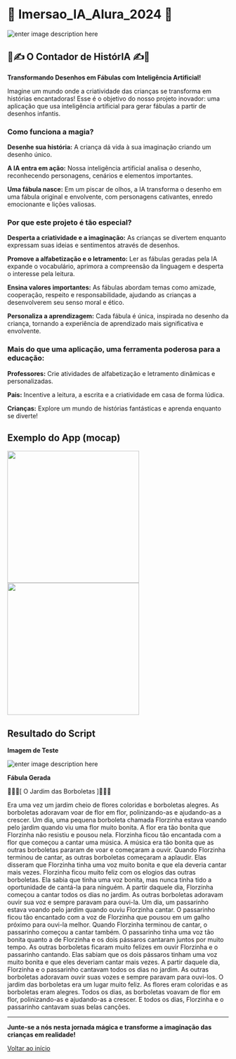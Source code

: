 <a id="topo"></a>
# 🤖 Imersao_IA_Alura_2024 🤖
![enter image description here](https://e-mind.online/github/ocontadordehistorias512.png)
## 📖✍ O Contador de HistórIA ✍📖
**Transformando Desenhos em Fábulas com Inteligência Artificial!**

Imagine um mundo onde a criatividade das crianças se transforma em histórias encantadoras! Esse é o objetivo do nosso projeto inovador: uma aplicação que usa inteligência artificial para gerar fábulas a partir de desenhos infantis.

### Como funciona a magia?

**Desenhe sua história:** 
A criança dá vida à sua imaginação criando um desenho único.

**A IA entra em ação:** 
Nossa inteligência artificial analisa o desenho, reconhecendo personagens, cenários e elementos importantes.

**Uma fábula nasce:** 
Em um piscar de olhos, a IA transforma o desenho em uma fábula original e envolvente, com personagens cativantes, enredo emocionante e lições valiosas.

### Por que este projeto é tão especial?

**Desperta a criatividade e a imaginação:** 
As crianças se divertem enquanto expressam suas ideias e sentimentos através de desenhos.

**Promove a alfabetização e o letramento:** 
Ler as fábulas geradas pela IA expande o vocabulário, aprimora a compreensão da linguagem e desperta o interesse pela leitura.

**Ensina valores importantes:** 
As fábulas abordam temas como amizade, cooperação, respeito e responsabilidade, ajudando as crianças a desenvolverem seu senso moral e ético.

**Personaliza a aprendizagem:** 
Cada fábula é única, inspirada no desenho da criança, tornando a experiência de aprendizado mais significativa e envolvente.

### Mais do que uma aplicação, uma ferramenta poderosa para a educação:

**Professores:** 
Crie atividades de alfabetização e letramento dinâmicas e personalizadas.

**Pais:** 
Incentive a leitura, a escrita e a criatividade em casa de forma lúdica.

**Crianças:** 
Explore um mundo de histórias fantásticas e aprenda enquanto se diverte!

## Exemplo do App (mocap)
<img width="300" src="https://e-mind.online/github/tela1.png" /> <img width="300" src="https://e-mind.online/github/tela2.png" />


## Resultado do Script
**Imagem de Teste**

![enter image description here](https://e-mind.online/github/jardim.jpg)

**Fábula Gerada**

🌻🦋🌷[ O Jardim das Borboletas ]🌷🦋🌻

Era uma vez um jardim cheio de flores coloridas e borboletas alegres. As borboletas adoravam voar de flor em flor, polinizando-as e ajudando-as a crescer. 
Um dia, uma pequena borboleta chamada Florzinha estava voando pelo jardim quando viu uma flor muito bonita. A flor era tão bonita que Florzinha não resistiu e pousou nela. 
Florzinha ficou tão encantada com a flor que começou a cantar uma música. A música era tão bonita que as outras borboletas pararam de voar e começaram a ouvir. 
Quando Florzinha terminou de cantar, as outras borboletas começaram a aplaudir. Elas disseram que Florzinha tinha uma voz muito bonita e que ela deveria cantar mais vezes. 
Florzinha ficou muito feliz com os elogios das outras borboletas. Ela sabia que tinha uma voz bonita, mas nunca tinha tido a oportunidade de cantá-la para ninguém. 
A partir daquele dia, Florzinha começou a cantar todos os dias no jardim. As outras borboletas adoravam ouvir sua voz e sempre paravam para ouvi-la. 
Um dia, um passarinho estava voando pelo jardim quando ouviu Florzinha cantar. O passarinho ficou tão encantado com a voz de Florzinha que pousou em um galho próximo para ouvi-la melhor. Quando Florzinha terminou de cantar, o passarinho começou a cantar também. 
O passarinho tinha uma voz tão bonita quanto a de Florzinha e os dois pássaros cantaram juntos por muito tempo. As outras borboletas ficaram muito felizes em ouvir Florzinha e o passarinho cantando. Elas sabiam que os dois pássaros tinham uma voz muito bonita e que eles deveriam cantar mais vezes. 
A partir daquele dia, Florzinha e o passarinho cantavam todos os dias no jardim. As outras borboletas adoravam ouvir suas vozes e sempre paravam para ouvi-los. 
O jardim das borboletas era um lugar muito feliz. As flores eram coloridas e as borboletas eram alegres. Todos os dias, as borboletas voavam de flor em flor, polinizando-as e ajudando-as a crescer. E todos os dias, Florzinha e o passarinho cantavam suas belas canções.

---

**Junte-se a nós nesta jornada mágica e transforme a imaginação das crianças em realidade!**

[Voltar ao início](#topo)
